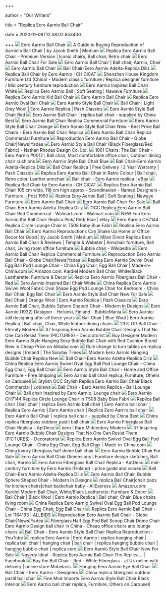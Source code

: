 +++
        
author = "Our Writers"
        
title = "Replica Eero Aarnio Ball Chair"
        
date = 2020-11-08T12:38:02.653406
        
+++
[ ![](https://s3.amazonaws.com/inmod/products/magnified/eero-aarnio-ball-chair/eero-aarnio-ball-chair.jpg)](https://s3.amazonaws.com/inmod/products/magnified/eero-aarnio-ball-chair/eero-aarnio-ball-chair.jpg) Eero Aarnio Ball Chair
[ ![](https://miro.medium.com/max/1200/1*j_ZVyo4Vkyv_DI6e_-64FA.jpeg)](https://miro.medium.com/max/1200/1*j_ZVyo4Vkyv_DI6e_-64FA.jpeg) A Guide to Buying Reproduction of Aarnio's Ball Chair | by Jacob Smith |  Medium
[ ![](https://i.pinimg.com/736x/ba/0d/bf/ba0dbf506bdbcbc0ba3e9efc80a3f136.jpg)](https://i.pinimg.com/736x/ba/0d/bf/ba0dbf506bdbcbc0ba3e9efc80a3f136.jpg) Replica Eero Aarnio Ball Chair - Premium Version | Iconic chairs, Ball chair,  Retro chair
[ ![](https://cdn1.bigcommerce.com/server4700/009cd/products/1135/images/1756/EEI_110_BLU_1___89488.1352911067.800.800.jpg?c=2)](https://cdn1.bigcommerce.com/server4700/009cd/products/1135/images/1756/EEI_110_BLU_1___89488.1352911067.800.800.jpg?c=2) Eero Aarnio Ball Chair For Sale
[ ![](https://i.pinimg.com/originals/81/5c/28/815c2846e58370fecca5f716b95014af.png)](https://i.pinimg.com/originals/81/5c/28/815c2846e58370fecca5f716b95014af.png) Eero Aarnio Ball Chair | Ball chair, Aarnio, Chair
[ ![](https://s3.amazonaws.com/inmod/products/magnified/eero-aarnio-ball-chair/ls/ch7144-fg022g-f60999-ls-1.jpg)](https://s3.amazonaws.com/inmod/products/magnified/eero-aarnio-ball-chair/ls/ch7144-fg022g-f60999-ls-1.jpg) Eero Aarnio Ball Chair
[ ![](https://www.diiiz.com/2189-thickbox_default/ball-chair-adelta-eero-aarnio-replica.jpg)](https://www.diiiz.com/2189-thickbox_default/ball-chair-adelta-eero-aarnio-replica.jpg) Ball Chair-Eero Aarnio Adelta-Replica Diiiz
[ ![](https://www.chicicat.com.au/media/catalog/product/cache/1/image/9df78eab33525d08d6e5fb8d27136e95/r/e/replica_ball-chair-eero-aarnio_1.jpg)](https://www.chicicat.com.au/media/catalog/product/cache/1/image/9df78eab33525d08d6e5fb8d27136e95/r/e/replica_ball-chair-eero-aarnio_1.jpg) Replica Ball Chair by Eero Aarnio | CHICiCAT
[ ![](http://www.cocofurniture.com/hskmanage/upfile/20061110030464561.jpg)](http://www.cocofurniture.com/hskmanage/upfile/20061110030464561.jpg) Shenzhen House Kingdom Furniture Ltd (China) - Modern classic furniture /  Replica designer furniture / Mid century furniture reproduction
[ ![](https://images.modborn.co.uk/image/cache/data/products/EA-BALL-White/ball-chair-2-1200x1200.jpg)](https://images.modborn.co.uk/image/cache/data/products/EA-BALL-White/ball-chair-2-1200x1200.jpg) Eero Aarnio Inspired Ball Chair White
[ ![](https://www.nuwavefurniture.co.za/wp-content/uploads/2016/06/soft-seating-eero-aarnio-ball-3.jpg)](https://www.nuwavefurniture.co.za/wp-content/uploads/2016/06/soft-seating-eero-aarnio-ball-3.jpg) Replica Eero Aarnio Ball | Soft Seating | Nawave Furniture
[ ![](https://amonsonlighting.com.au/image/cache/data/product/Furniture/Chair/CHA212-S-500x500.jpg)](https://amonsonlighting.com.au/image/cache/data/product/Furniture/Chair/CHA212-S-500x500.jpg) Replica Eero Aarnio Kid Ball Chair
[ ![](https://s3.amazonaws.com/inmod/products/magnified/eero-aarnio-ball-chair/gl/ch7144-fg022g-f60999-1.jpg)](https://s3.amazonaws.com/inmod/products/magnified/eero-aarnio-ball-chair/gl/ch7144-fg022g-f60999-1.jpg) Eero Aarnio Ball Chair
[ ![](https://amonsonlighting.com.au/image/cache/data/product/Furniture/Chair/CHA213-500x500.jpg)](https://amonsonlighting.com.au/image/cache/data/product/Furniture/Chair/CHA213-500x500.jpg) Replica Eero Aarnio Oval Ball Chair
[ ![](https://www.modterior.com/images/P/EEI-110-RED_1_.jpg)](https://www.modterior.com/images/P/EEI-110-RED_1_.jpg) Eero Aarnio Style Ball Chair
[ ![](https://www.pash-classics.com/media/catalog/product/cache/1/image/445x445/9df78eab33525d08d6e5fb8d27136e95/e/e/eero-aarnio-ball-chair-grey-wool-pash-classics-front_1.jpg)](https://www.pash-classics.com/media/catalog/product/cache/1/image/445x445/9df78eab33525d08d6e5fb8d27136e95/e/e/eero-aarnio-ball-chair-grey-wool-pash-classics-front_1.jpg) Ball Chair | Light Grey Wool | Eero Aarnio Replica | Pash Classics
[ ![](https://sep.yimg.com/ay/yhst-132579190338039/eero-aarnio-style-ball-chair-red-25.jpg)](https://sep.yimg.com/ay/yhst-132579190338039/eero-aarnio-style-ball-chair-red-25.jpg) Eero Aarnio Style Ball Chair Red
[ ![](http://www.abestfurniture.com/upload/images/201401/1389685709.jpg)](http://www.abestfurniture.com/upload/images/201401/1389685709.jpg) Eero Aarnio Ball Chair | replica ball chair - supplied by China Best
[ ![](https://modistfurnishings.com/media/catalog/product/cache/1/thumbnail/1000x1000/9df78eab33525d08d6e5fb8d27136e95/e/e/eero_aarnio_ball_chair-1.jpg)](https://modistfurnishings.com/media/catalog/product/cache/1/thumbnail/1000x1000/9df78eab33525d08d6e5fb8d27136e95/e/e/eero_aarnio_ball_chair-1.jpg) Eero Aarnio Ball Chair Replica Commercial Furniture
[ ![](https://sep.yimg.com/ay/yhst-132579190338039/eero-aarnio-style-ball-chair-orange-3.jpg)](https://sep.yimg.com/ay/yhst-132579190338039/eero-aarnio-style-ball-chair-orange-3.jpg) Eero Aarnio Style Ball Chair Orange
[ ![](https://cdn.decorpad.com/photos/2011/04/11/10e5c458a0ca.png)](https://cdn.decorpad.com/photos/2011/04/11/10e5c458a0ca.png) Eero Aarnio Style Ball Chair New - Best Price Ball Chairs - Eero Aarnio  Ball Chair Replica
[ ![](https://modistfurnishings.com/media/catalog/product/cache/1/thumbnail/1000x1000/9df78eab33525d08d6e5fb8d27136e95/e/e/eero_aarnio_ball_chair-3.jpg)](https://modistfurnishings.com/media/catalog/product/cache/1/thumbnail/1000x1000/9df78eab33525d08d6e5fb8d27136e95/e/e/eero_aarnio_ball_chair-3.jpg) Eero Aarnio Ball Chair Replica Commercial Furniture
[ ![](https://www.chinayadea.com/UploadFiles/FCK/Reproduction%20Eero%20Aarnio%20Ball%20Chair%202.jpg)](https://www.chinayadea.com/UploadFiles/FCK/Reproduction%20Eero%20Aarnio%20Ball%20Chair%202.jpg) Reproduction Eero Aarnio Ball Chair - Globe Chair|News|Yadea
[ ![](https://cdn.shopify.com/s/files/1/0771/5127/products/1_bfef5e74-bc1c-4f10-9001-c107e6028a89_1000x.jpg?v=1560779752)](https://cdn.shopify.com/s/files/1/0771/5127/products/1_bfef5e74-bc1c-4f10-9001-c107e6028a89_1000x.jpg?v=1560779752) Eero Aarnio Style Ball Chair (Black Fiberglass/Red Fabric) - Nathan Rhodes  Design Co. Ltd.
[ ![](https://i.pinimg.com/originals/d4/d8/b4/d4d8b4381e5e4682ba050bb38dcc5f8a.jpg)](https://i.pinimg.com/originals/d4/d8/b4/d4d8b4381e5e4682ba050bb38dcc5f8a.jpg) 1001 Chairs: The Ball Chair - Eero Aarnio #0012 | Ball chair, Most  comfortable office chair, Outdoor dining chair cushions
[ ![](https://sep.yimg.com/ay/yhst-132579190338039/eero-aarnio-style-ball-chair-blue-25.jpg)](https://sep.yimg.com/ay/yhst-132579190338039/eero-aarnio-style-ball-chair-blue-25.jpg) Eero Aarnio Style Ball Chair Blue
[ ![](https://www.diiiz.com/2196-thickbox_default/ball-chair-adelta-eero-aarnio-replica.jpg)](https://www.diiiz.com/2196-thickbox_default/ball-chair-adelta-eero-aarnio-replica.jpg) Ball Chair-Eero Aarnio Adelta-Replica Diiiz
[ ![](https://www.pash-classics.com/media/catalog/product/cache/1/image/9df78eab33525d08d6e5fb8d27136e95/e/e/eero-aarnio-ball-chair-red-wool-pash-classics-angle_3.jpg)](https://www.pash-classics.com/media/catalog/product/cache/1/image/9df78eab33525d08d6e5fb8d27136e95/e/e/eero-aarnio-ball-chair-red-wool-pash-classics-angle_3.jpg) Ball Chair Replica | Free Delivery | 2 Year Warranty | Pash Classics
[ ![](https://i.pinimg.com/736x/f2/b8/a5/f2b8a592ccab11ab262682ff5e7da3cd.jpg)](https://i.pinimg.com/736x/f2/b8/a5/f2b8a592ccab11ab262682ff5e7da3cd.jpg) Replica Eero Aarnio Ball Chair in Retro Colour | Ball chair, Retro color,  Leather armchair
[ ![](https://i.ebayimg.com/images/g/DMoAAOSw9CNevNJw/s-l400.jpg)](https://i.ebayimg.com/images/g/DMoAAOSw9CNevNJw/s-l400.jpg) Ball chair - Eero Aarnio replica | eBay
[ ![](https://www.chicicat.com.au/media/catalog/product/cache/1/image/9df78eab33525d08d6e5fb8d27136e95/r/e/replica_ball-chair-eero-aarnio_2.jpg)](https://www.chicicat.com.au/media/catalog/product/cache/1/image/9df78eab33525d08d6e5fb8d27136e95/r/e/replica_ball-chair-eero-aarnio_2.jpg) Replica Ball Chair by Eero Aarnio | CHICiCAT
[ ![](https://img.carters.com.au/adef62bec5a0d3b6dc240c517befcec5.jpg)](https://img.carters.com.au/adef62bec5a0d3b6dc240c517befcec5.jpg) Replica Eero Aarnio Ball Chair 105 cm wide, 118 cm high approx -  Scandinavian - Named Designers - Furniture - Post 1950
[ ![](https://www.nuwavefurniture.co.za/wp-content/uploads/2016/06/soft-seating-eero-aarnio-ball-1.jpg)](https://www.nuwavefurniture.co.za/wp-content/uploads/2016/06/soft-seating-eero-aarnio-ball-1.jpg) Replica Eero Aarnio Ball | Soft Seating | Nawave Furniture
[ ![](https://s3.amazonaws.com/inmod/products/magnified/eero-aarnio-ball-chair/gl/ch7144-fg028g-m68005-1.jpg)](https://s3.amazonaws.com/inmod/products/magnified/eero-aarnio-ball-chair/gl/ch7144-fg028g-m68005-1.jpg) Eero Aarnio Ball Chair
[ ![](https://cdn1.bigcommerce.com/server4700/009cd/products/1135/images/1754/EEI_110_BLK_1___86871.1352911031.800.800.jpg?c=2)](https://cdn1.bigcommerce.com/server4700/009cd/products/1135/images/1754/EEI_110_BLK_1___86871.1352911031.800.800.jpg?c=2) Eero Aarnio Ball Chair For Sale
[ ![](https://www.diiiz.com/2192-thickbox_default/ball-chair-adelta-eero-aarnio-replica.jpg)](https://www.diiiz.com/2192-thickbox_default/ball-chair-adelta-eero-aarnio-replica.jpg) Ball Chair-Eero Aarnio Adelta-Replica Diiiz
[ ![](https://i5.walmartimages.com/asr/7a49f7ad-2388-4abe-a6cf-b220dff72a2a_1.ce22fc57d8c1f59fc0390ce8017a9191.jpeg?odnWidth=612&odnHeight=612&odnBg=ffffff)](https://i5.walmartimages.com/asr/7a49f7ad-2388-4abe-a6cf-b220dff72a2a_1.ce22fc57d8c1f59fc0390ce8017a9191.jpeg?odnWidth=612&odnHeight=612&odnBg=ffffff) OCC Replica Eero Aarnio Ball Chair Red Commercial - Walmart.com -  Walmart.com
[ ![](https://i.ebayimg.com/images/g/O7cAAOSwAspbOc4j/s-l400.jpg)](https://i.ebayimg.com/images/g/O7cAAOSwAspbOc4j/s-l400.jpg) NEW Fun Eero Aarnio Kid Ball Chair Replica Pink/ Red/ Blue | eBay
[ ![](https://cdn.shopify.com/s/files/1/0010/3294/5717/products/AEON-Furniture-Luna-Lounge-Chair-3f75cdbd-166f-4368-b6ab-ddcc124df067_1400x.jpg?v=1571719788)](https://cdn.shopify.com/s/files/1/0010/3294/5717/products/AEON-Furniture-Luna-Lounge-Chair-3f75cdbd-166f-4368-b6ab-ddcc124df067_1400x.jpg?v=1571719788) Eero Aarnio CH7144 Replica Circle Lounge Chair in T508 Baby Blue Fabri
[ ![](https://amonsonlighting.com.au/image/cache/data/product/Furniture/Chair/CHA212-500x500.jpg)](https://amonsonlighting.com.au/image/cache/data/product/Furniture/Chair/CHA212-500x500.jpg) Replica Eero Aarnio Ball Chair
[ ![](https://miro.medium.com/max/550/1*QiZB-zalsJOQKV5e1ypcgQ.jpeg)](https://miro.medium.com/max/550/1*QiZB-zalsJOQKV5e1ypcgQ.jpeg) Eero Aarnio Reproductions Can Shake Up Home or Office Decor for Good | by  Jacob Smith | Medium
[ ![](https://i.pinimg.com/originals/f8/62/31/f86231185ab42cc80bebc0aa25ee2b83.jpg)](https://i.pinimg.com/originals/f8/62/31/f86231185ab42cc80bebc0aa25ee2b83.jpg) Milan Direct Replica Eero Aarnio Ball Chair & Reviews | Temple & Webster |  Armchair furniture, Ball chair, Living room office furniture
[ ![](https://upload.wikimedia.org/wikipedia/commons/6/6e/Bubble_Chair_Eero_Aarnio.jpg)](https://upload.wikimedia.org/wikipedia/commons/6/6e/Bubble_Chair_Eero_Aarnio.jpg) Bubble chair - Wikipedia
[ ![](https://modistfurnishings.com/media/catalog/product/cache/1/thumbnail/1000x1000/9df78eab33525d08d6e5fb8d27136e95/e/e/eero_aarnio_ball_chair-4.jpg)](https://modistfurnishings.com/media/catalog/product/cache/1/thumbnail/1000x1000/9df78eab33525d08d6e5fb8d27136e95/e/e/eero_aarnio_ball_chair-4.jpg) Eero Aarnio Ball Chair Replica Commercial Furniture
[ ![](https://www.chinayadea.com/UploadFiles/FCK/Reproduction%20Eero%20Aarnio%20Ball%20Chair.jpg)](https://www.chinayadea.com/UploadFiles/FCK/Reproduction%20Eero%20Aarnio%20Ball%20Chair.jpg) Reproduction Eero Aarnio Ball Chair - Globe Chair|News|Yadea
[ ![](https://image.made-in-china.com/44f3j00ZWoTlbphsLuY/Replica-Eero-Aarnio-Swivel-Oval-Egg-Ball-Pod-Lounge-Chair.jpg)](https://image.made-in-china.com/44f3j00ZWoTlbphsLuY/Replica-Eero-Aarnio-Swivel-Oval-Egg-Ball-Pod-Lounge-Chair.jpg) Replica Eero Aarnio Swivel Oval Egg Ball Pod Lounge Chair - China Egg Chair,  Egg Ball Chair | Made-in-China.com
[ ![](https://images-na.ssl-images-amazon.com/images/I/41-3YZOapFL._AC_SX450_.jpg)](https://images-na.ssl-images-amazon.com/images/I/41-3YZOapFL._AC_SX450_.jpg) Amazon.com: Kardiel Modern Ball Chair, White/Black Leatherette: Furniture &  Decor
[ ![](https://www.livingstyles.com.au/media/catalog/product/cache/1/image/800x800/040ec09b1e35df139433887a97daa66f/A/A/AARNIOBALL_1.jpg)](https://www.livingstyles.com.au/media/catalog/product/cache/1/image/800x800/040ec09b1e35df139433887a97daa66f/A/A/AARNIOBALL_1.jpg) Replica Eero Aarnio Fiberglass Ball Chair - Red
[ ![](https://images.modborn.co.uk/image/cache/data/products/EA-BALL-White/ball-chair-1-1200x1200.jpg)](https://images.modborn.co.uk/image/cache/data/products/EA-BALL-White/ball-chair-1-1200x1200.jpg) Eero Aarnio Inspired Ball Chair White
[ ![](https://image.made-in-china.com/2f0j00munYQFNhMHkO/Replica-Eero-Aarnio-Swivel-Wool-Fabric-Oval-Shape-Egg-Pod-Lounge-Chair-for-Bedroom.jpg)](https://image.made-in-china.com/2f0j00munYQFNhMHkO/Replica-Eero-Aarnio-Swivel-Wool-Fabric-Oval-Shape-Egg-Pod-Lounge-Chair-for-Bedroom.jpg) China Replica Eero Aarnio Swivel Wool Fabric Oval Shape Egg Pod Lounge Chair  for Bedroom - China Ball Chair, Egg Ball Chair
[ ![](https://www.interiortradefurniture.com/media/catalog/product/cache/1/image/9df78eab33525d08d6e5fb8d27136e95/2/0/2011-02-03_202733.png)](https://www.interiortradefurniture.com/media/catalog/product/cache/1/image/9df78eab33525d08d6e5fb8d27136e95/2/0/2011-02-03_202733.png) Eero Aarnio Style Ball Chair New For Sale
[ ![](https://www.pash-classics.com/media/catalog/product/cache/1/image/445x445/9df78eab33525d08d6e5fb8d27136e95/e/e/eero-aarnio-ball-chair-orange-wool-pash-classics-front_1.jpg)](https://www.pash-classics.com/media/catalog/product/cache/1/image/445x445/9df78eab33525d08d6e5fb8d27136e95/e/e/eero-aarnio-ball-chair-orange-wool-pash-classics-front_1.jpg) Ball Chair | Orange Wool | Eero Aarnio Replica | Pash Classics
[ ![](https://s.yimg.com/aah/yhst-132579190338039/eero-aarnio-style-ball-chair-97.jpg)](https://s.yimg.com/aah/yhst-132579190338039/eero-aarnio-style-ball-chair-97.jpg) Eero Aarnio Ball Chair, Bubble Sphere Shaped Chair - Modern In Designs
[ ![](http://bubblemania.fr/wp-content/uploads/Finn-Stone-replica-eero-aarnio-apple-ball.jpg)](http://bubblemania.fr/wp-content/uploads/Finn-Stone-replica-eero-aarnio-apple-ball.jpg) Eero Aarnio (1932) Designer - Helsinki, Finland - BubbleMania
[ ![](https://www.irishtimes.com/polopoly_fs/1.2865871.1478945693!/image/image.jpg_gen/derivatives/box_620_330/image.jpg)](https://www.irishtimes.com/polopoly_fs/1.2865871.1478945693!/image/image.jpg_gen/derivatives/box_620_330/image.jpg) Eero Aarnio: still designing after all these years
[ ![](https://i.pinimg.com/736x/5e/7e/39/5e7e39847a8e26990d9d23f39d102e90.jpg)](https://i.pinimg.com/736x/5e/7e/39/5e7e39847a8e26990d9d23f39d102e90.jpg) Ball Chair | Blue Wool | Eero Aarnio Replica | Ball chair, Chair, White  leather dining chairs
[ ![](https://cdn.shopify.com/s/files/1/2262/0555/products/ball-chair-1_b5bcf00f-05de-4479-820b-c73200f6f583_1600x.jpg?v=1593476703)](https://cdn.shopify.com/s/files/1/2262/0555/products/ball-chair-1_b5bcf00f-05de-4479-820b-c73200f6f583_1600x.jpg?v=1593476703) 23% Off Ball Chair - Eternity Modern
[ ![](https://cdn.decoratorist.com/wp-content/uploads/bubble-chair-eero-aarnio-platinum-replica-172003.jpg)](https://cdn.decoratorist.com/wp-content/uploads/bubble-chair-eero-aarnio-platinum-replica-172003.jpg) 37 Inspiring Eero Aarnio Bubble Chair Designs That No One Can Resist Them  (PICTURES) - Decoratorist
[ ![](https://sc02.alicdn.com/kf/HTB18zzALXXXXXX0XVXXq6xXFXXXt.jpg)](https://sc02.alicdn.com/kf/HTB18zzALXXXXXX0XVXXq6xXFXXXt.jpg) Buy Designer Modern Eero Aarnio Style Hanging Sexy Bubble Ball Chair with  Red Cushion Brand New in Cheap Price on Alibaba.com
[ ![](https://www.thetimes.co.uk/imageserver/image/%2Fmethode%2Fsundaytimes%2Fprod%2Fweb%2Fbin%2F5c920a76-b41c-11e6-a484-48e510ab58d4.jpg?crop=1429%2C804%2C45%2C8&resize=1180)](https://www.thetimes.co.uk/imageserver/image/%2Fmethode%2Fsundaytimes%2Fprod%2Fweb%2Fbin%2F5c920a76-b41c-11e6-a484-48e510ab58d4.jpg?crop=1429%2C804%2C45%2C8&resize=1180) Rule change to turn tables on replica designs | Ireland | The Sunday Times
[ ![](https://www.interiortradefurniture.com/media/catalog/product/cache/1/image/1800x/040ec09b1e35df139433887a97daa66f/b/6/b6_2.png)](https://www.interiortradefurniture.com/media/catalog/product/cache/1/image/1800x/040ec09b1e35df139433887a97daa66f/b/6/b6_2.png) Modern Eero Aarnio Hanging Bubble Chair Replica New
[ ![](https://www.diiiz.com/2202-home_default/ball-chair-adelta-eero-aarnio-replica.jpg)](https://www.diiiz.com/2202-home_default/ball-chair-adelta-eero-aarnio-replica.jpg) Ball Chair-Eero Aarnio Adelta-Replica Diiiz
[ ![](https://image.made-in-china.com/202f0j00RCyaVhcEAnld/Replica-Eero-Aarnio-Swivel-Oval-Egg-Ball-Pod-Lounge-Chair.jpg)](https://image.made-in-china.com/202f0j00RCyaVhcEAnld/Replica-Eero-Aarnio-Swivel-Oval-Egg-Ball-Pod-Lounge-Chair.jpg) China Replica Eero Aarnio Swivel Oval Egg Ball Pod Lounge Chair - China Egg  Chair, Egg Ball Chair
[ ![](https://modernselections.com/images/products/detail/1332529256_MORK_RED_3.1.jpg)](https://modernselections.com/images/products/detail/1332529256_MORK_RED_3.1.jpg) Eero Aarnio Style Ball Chair - Home and Office Furniture - Free Shipping
[ ![](https://media.karousell.com/media/photos/products/2019/04/04/eero_aarnio_ball_chair_replica_1554382652_5be63f6a.jpg)](https://media.karousell.com/media/photos/products/2019/04/04/eero_aarnio_ball_chair_replica_1554382652_5be63f6a.jpg) Eero Aarnio ball chair replica, Furniture, Others on Carousell
[ ![](https://assets.sellers.loblaw.ca/products/all/1106/37906_9203333766_2.jpg?size=274)](https://assets.sellers.loblaw.ca/products/all/1106/37906_9203333766_2.jpg?size=274) Stylish OCC Stylish Replica Eero Aarnio Ball Chair Black Commercial |  Loblaws
[ ![](https://www.replicafurniture.com.au/pub/media/catalog/product/cache/b61f56f9e2b022ae76c7fe1e3090499e/b/a/ball_chair_replica_1.jpg)](https://www.replicafurniture.com.au/pub/media/catalog/product/cache/b61f56f9e2b022ae76c7fe1e3090499e/b/a/ball_chair_replica_1.jpg) Ball Chair - Eero Aarnio Replica - Ball Lounge Chair
[ ![](https://www.jinyuefurniture.com/u_file/1904/products/04/11d36f3960.jpg.500x500.jpg)](https://www.jinyuefurniture.com/u_file/1904/products/04/11d36f3960.jpg.500x500.jpg) Ball chair Inspired by Eero Aarnio, Lounge chair
[ ![](http://cdn.shopify.com/s/files/1/0010/3294/5717/products/4047a023-21f7-4c2e-ba24-cc7f19f8d281_0ffba718-6dd3-4e53-9ae3-01268c964497_800x.jpg?v=1571719788)](http://cdn.shopify.com/s/files/1/0010/3294/5717/products/4047a023-21f7-4c2e-ba24-cc7f19f8d281_0ffba718-6dd3-4e53-9ae3-01268c964497_800x.jpg?v=1571719788) Eero Aarnio CH7144 Replica Circle Lounge Chair in T508 Baby Blue Fabri
[ ![](https://cdn11.bigcommerce.com/s-6729f/images/stencil/1280x1280/products/8325/28152/IMG_9293__98534.1601133155.jpg?c=2)](https://cdn11.bigcommerce.com/s-6729f/images/stencil/1280x1280/products/8325/28152/IMG_9293__98534.1601133155.jpg?c=2) Replica Ball chair | ball chair | replica Eero Aarnio ball chair | Eero  Aarnio ball chair | Replica Eero Aarnio | Eero Aarnio chair | Replica Eero  Aarnio ball chair
[ ![](http://www.abestfurniture.com/upload/images/201401/1389775986.jpg)](http://www.abestfurniture.com/upload/images/201401/1389775986.jpg) Eero Aarnio Ball Chair | replica ball chair - supplied by China Best
[ ![](http://www.acrozz.com/UpimgFile/China-replica-fiberglass-Adelta-Pastil-ball-Chair.jpg)](http://www.acrozz.com/UpimgFile/China-replica-fiberglass-Adelta-Pastil-ball-Chair.jpg) China replica fiberglass outdoor pastil ball chair
[ ![](https://d6qwfb5pdou4u.cloudfront.net/product-images/4660001-4670000/4662391/1548772199e7718fad3051c5d3d0692053f9494598/1500-1500-frame-90.jpg)](https://d6qwfb5pdou4u.cloudfront.net/product-images/4660001-4670000/4662391/1548772199e7718fad3051c5d3d0692053f9494598/1500-1500-frame-90.jpg) Eero Aarnio Fiberglass Ball Chair Replica - AptDeco
[ ![](http://raremidcenturymodern.com/wp-content/maxy/Eero_Aarnio_Replica_Vintage_1970s_Fiberglass_Ball_Chair_Internal_Speakers_Rare_01_tnm.jpg)](http://raremidcenturymodern.com/wp-content/maxy/Eero_Aarnio_Replica_Vintage_1970s_Fiberglass_Ball_Chair_Internal_Speakers_Rare_01_tnm.jpg) eero | Rare Midcentury Modern
[ ![](https://cdn.decoratorist.com/wp-content/uploads/bubble-chair-eero-aarnio-platinum-replica-169029.jpg)](https://cdn.decoratorist.com/wp-content/uploads/bubble-chair-eero-aarnio-platinum-replica-169029.jpg) 37 Inspiring Eero Aarnio Bubble Chair Designs That No One Can Resist Them  (PICTURES) - Decoratorist
[ ![](https://image.made-in-china.com/202f0j00WBOaoEbJkyle/Replica-Eero-Aarnio-Swivel-Oval-Egg-Ball-Pod-Lounge-Chair.jpg)](https://image.made-in-china.com/202f0j00WBOaoEbJkyle/Replica-Eero-Aarnio-Swivel-Oval-Egg-Ball-Pod-Lounge-Chair.jpg) Replica Eero Aarnio Swivel Oval Egg Ball Pod Lounge Chair - China Egg Chair,  Egg Ball Chair | Made-in-China.com
[ ![](http://www.acrozz.com/UpimgFile/China-replica-Eero-Aarnio-Half-Dome-egg-ball-chair-b.jpg)](http://www.acrozz.com/UpimgFile/China-replica-Eero-Aarnio-Half-Dome-egg-ball-chair-b.jpg) China luxury fiberglass half dome ball chair
[ ![](https://cdn1.bigcommerce.com/server4700/009cd/products/1148/images/1862/EEI_111_BLK_1___25671.1352934609.800.800.jpg?c=2)](https://cdn1.bigcommerce.com/server4700/009cd/products/1148/images/1862/EEI_111_BLK_1___25671.1352934609.800.800.jpg?c=2) Eero Aarnio Bubble Chair For Sale
[ ![](https://i.pinimg.com/originals/e4/83/60/e48360c70c92ef9cbcf1dde0ad570ae1.png)](https://i.pinimg.com/originals/e4/83/60/e48360c70c92ef9cbcf1dde0ad570ae1.png) Eero Aarnio Ball Chair Dimensions | Furniture design sketches, Ball chair,  Aarnio
[ ![](https://d6qwfb5pdou4u.cloudfront.net/product-images/4660001-4670000/4662391/1548772205c4eb511834ee019afd1b5813c65eb5fa/1500-1500-frame-90.jpg)](https://d6qwfb5pdou4u.cloudfront.net/product-images/4660001-4670000/4662391/1548772205c4eb511834ee019afd1b5813c65eb5fa/1500-1500-frame-90.jpg) Eero Aarnio Fiberglass Ball Chair Replica - AptDeco
[ ![](https://img.carters.com.au/300x300/860a3828c48aa95df725c34feba577a9.jpg)](https://img.carters.com.au/300x300/860a3828c48aa95df725c34feba577a9.jpg) mid-century furniture by Eero Aarnio (Finland) - price guide and values
[ ![](https://www.diiiz.com/11833-thickbox_default/ball-chair-adelta-eero-aarnio-replica.jpg)](https://www.diiiz.com/11833-thickbox_default/ball-chair-adelta-eero-aarnio-replica.jpg) Ball Chair-Eero Aarnio Adelta-Replica Diiiz
[ ![](https://s.yimg.com/aah/yhst-132579190338039/eero-aarnio-style-ball-chair-100.jpg)](https://s.yimg.com/aah/yhst-132579190338039/eero-aarnio-style-ball-chair-100.jpg) Eero Aarnio Ball Chair, Bubble Sphere Shaped Chair - Modern In Designs
[ ![](https://ae01.alicdn.com/kf/HTB1e0XqIXXXXXaXXFXXq6xXFXXXR/replica-Ball-Chair.jpg)](https://ae01.alicdn.com/kf/HTB1e0XqIXXXXXaXXFXXq6xXFXXXR/replica-Ball-Chair.jpg) replica Ball Chair|chair pads for kitchen chairs|chair backchair baby -  AliExpress
[ ![](https://images-na.ssl-images-amazon.com/images/I/41-3YZOapFL._AC_SX355_.jpg)](https://images-na.ssl-images-amazon.com/images/I/41-3YZOapFL._AC_SX355_.jpg) Amazon.com: Kardiel Modern Ball Chair, White/Black Leatherette: Furniture &  Decor
[ ![](https://i.pinimg.com/474x/0c/b5/ea/0cb5ea57b2374e08f35b1643dc02ab8d.jpg)](https://i.pinimg.com/474x/0c/b5/ea/0cb5ea57b2374e08f35b1643dc02ab8d.jpg) Ball Chair | Black Wool | Eero Aarnio Replica | Ball chair, Chair, Blue  chairs living room
[ ![](https://image.made-in-china.com/2f0j00uBNTkrcEbnlo/Replica-Eero-Aarnio-Swivel-Oval-Egg-Ball-Pod-Lounge-Chair.jpg)](https://image.made-in-china.com/2f0j00uBNTkrcEbnlo/Replica-Eero-Aarnio-Swivel-Oval-Egg-Ball-Pod-Lounge-Chair.jpg) China Replica Eero Aarnio Swivel Oval Egg Ball Pod Lounge Chair - China Egg  Chair, Egg Ball Chair
[ ![](https://abstoragev2.blob.core.windows.net/auctions/33427/medium/33427-14.JPG)](https://abstoragev2.blob.core.windows.net/auctions/33427/medium/33427-14.JPG) Replica Eero Aarnio Ball Chair - Lot 1164193 | ALLBIDS
[ ![](https://www.chinayadea.com/UploadFiles/FCK/ball%20chair(1).jpg)](https://www.chinayadea.com/UploadFiles/FCK/ball%20chair(1).jpg) Reproduction Eero Aarnio Ball Chair - Globe Chair|News|Yadea
[ ![](http://www.rongfuchairs.com/wp-content/uploads/2017/07/Fiberglass-Half-Egg-Pod-Ball-Scoop-Chair-Dome-Chair-Eero-Aarnio-Design-ball-chair-in-China-8.jpg)](http://www.rongfuchairs.com/wp-content/uploads/2017/07/Fiberglass-Half-Egg-Pod-Ball-Scoop-Chair-Dome-Chair-Eero-Aarnio-Design-ball-chair-in-China-8.jpg) Fiberglass Half Egg Pod Ball Scoop Chair Dome Chair Eero Aarnio Design ball  chair in China - Cheap office chairs and lounge chairs
[ ![](https://i.ytimg.com/vi/PXxlevKd_F0/hqdefault.jpg)](https://i.ytimg.com/vi/PXxlevKd_F0/hqdefault.jpg) Ball Chair - Eero Aarnio Style Ball Chair Replica Reproduction - YouTube
[ ![](https://cdn11.bigcommerce.com/s-6729f/images/stencil/1280x1280/products/6901/26348/bubble_chair__50583.1601133080.jpg?c=2)](https://cdn11.bigcommerce.com/s-6729f/images/stencil/1280x1280/products/6901/26348/bubble_chair__50583.1601133080.jpg?c=2) replica Eero Aarnio | Eero Aarnio | replica hanging chair | replica ball  chair | hanging chair | ball chair | replica hanging bubble chair | hanging  bubble chair | replica eero
[ ![](https://www.interiortradefurniture.com/media/catalog/product/cache/1/image/1800x/040ec09b1e35df139433887a97daa66f/b/a/ball-white.jpg)](https://www.interiortradefurniture.com/media/catalog/product/cache/1/image/1800x/040ec09b1e35df139433887a97daa66f/b/a/ball-white.jpg) Eero Aarnio Style Ball Chair New For Sale
[ ![](https://lookaside.fbsbx.com/lookaside/crawler/media/?media_id=272928052802745)](https://lookaside.fbsbx.com/lookaside/crawler/media/?media_id=272928052802745) Nasedy Ideal - Replica Eero Aarnio Ball Chair The Replica... | Facebook
[ ![](https://www.mobelaris.com/media/catalog/product/cache/image/2ca61de6b78327b219e090872df3b452/d/f/df0116-2_1_1.png)](https://www.mobelaris.com/media/catalog/product/cache/image/2ca61de6b78327b219e090872df3b452/d/f/df0116-2_1_1.png) Buy the Ball Chair - Red - White Fibreglass - at Uk online with delivery |  online store Mobelaris.
[ ![](http://scotthoward.cn/upfile/200910100154952134.jpg)](http://scotthoward.cn/upfile/200910100154952134.jpg) Hanging Eero Aarnio Eye Ball Chair
[ ![](https://d1z9rd10wx3svj.cloudfront.net/media/catalog/product/c/h/cha150400-10_1.jpg)](https://d1z9rd10wx3svj.cloudfront.net/media/catalog/product/c/h/cha150400-10_1.jpg) Ball Chair - Eero Aarnio - Designers
[ ![](http://www.acrozz.com/UpimgFile/China-replica-fiberglass-Adelta-Pastil-ball-Chair-f.jpg)](http://www.acrozz.com/UpimgFile/China-replica-fiberglass-Adelta-Pastil-ball-Chair-f.jpg) China replica fiberglass outdoor pastil ball chair
[ ![](http://cdn3.volusion.com/hrsvd.wltgq/v/vspfiles/photos/1150-Black-3.jpg?v-cache=1579769111)](http://cdn3.volusion.com/hrsvd.wltgq/v/vspfiles/photos/1150-Black-3.jpg?v-cache=1579769111) Fine Mod Imports Eero Aarnio Style Ball Chair Black Interior
[ ![](https://media.karousell.com/media/photos/products/2019/04/04/eero_aarnio_ball_chair_replica_1554382652_6c7ea471_progressive.jpg)](https://media.karousell.com/media/photos/products/2019/04/04/eero_aarnio_ball_chair_replica_1554382652_6c7ea471_progressive.jpg) Eero Aarnio ball chair replica, Furniture, Others on Carousell

